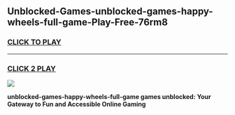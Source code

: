 
## Unblocked-Games-unblocked-games-happy-wheels-full-game-Play-Free-76rm8
<h3>
<a href="https://premium76.site?title=unblocked-games-happy-wheels-full-game&ref=18A1">CLICK TO PLAY</a></h3>
<hr>

<h3>
<a href="https://premium76.site?title=unblocked-games-happy-wheels-full-game&ref=18A1">CLICK 2 PLAY</a>
  
</h3>

<a href="https://premium76.site?title=unblocked-games-happy-wheels-full-game&ref=18A1"><img src="https://clearcache.store/games.png"></a>


**unblocked-games-happy-wheels-full-game games unblocked: Your Gateway to Fun and Accessible Online Gaming**
